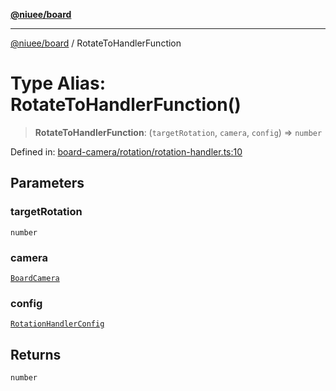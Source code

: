 [**@niuee/board**](../README.md)

***

[@niuee/board](../globals.md) / RotateToHandlerFunction

# Type Alias: RotateToHandlerFunction()

> **RotateToHandlerFunction**: (`targetRotation`, `camera`, `config`) => `number`

Defined in: [board-camera/rotation/rotation-handler.ts:10](https://github.com/niuee/board/blob/d74620e4e63da3004adfc7105b7f1136fce9577c/src/board-camera/rotation/rotation-handler.ts#L10)

## Parameters

### targetRotation

`number`

### camera

[`BoardCamera`](../interfaces/BoardCamera.md)

### config

[`RotationHandlerConfig`](RotationHandlerConfig.md)

## Returns

`number`
